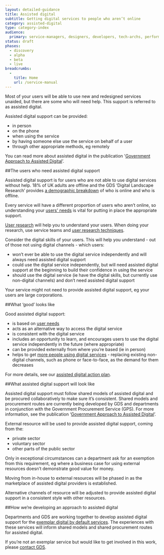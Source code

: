 ```yaml
---
layout: detailed-guidance
title: Assisted digital
subtitle: Getting digital services to people who aren’t online
category: assisted-digital
type: category-index
audience:
  primary: service-managers, designers, developers, tech-archs, performance-analysts, user-researchers, content-designers
status: draft
phases:
  - discovery
  - alpha
  - beta
  - live
breadcrumbs:
  -
    title: Home
    url: /service-manual
---
```


Most of your users will be able to use new and redesigned services unaided, but there are some who will need help. This support is referred to as assisted digital.

Assisted digital support can be provided:

* in person
* on the phone
* when using the service
* by having someone else use the service on behalf of a user
* through other appropriate methods, eg remotely

You can read more about assisted digital in the publication '[Government Approach to Assisted Digital](http://publications.cabinetoffice.gov.uk/digital/assisted/)’.

##The users who need assisted digital support

Assisted digital support is for users who are not able to use digital services without help. 18% of UK adults are offline and the GDS ‘Digital Landscape Research’ provides [a demographic breakdown](http://publications.cabinetoffice.gov.uk/digital/research/#fig-5) of who is online and who is offline.

Every service will have a different proportion of users who aren’t online, so understanding your [users' needs](/service-manual/users/user-needs.html) is vital for putting in place the appropriate support.

[User research](/service-manual/users/introduction-to-user-research.html) will help you to understand your users. When doing your research, use service teams and [user research techniques](/service-manual/users/user-research#tips-for-user-research).

Consider the digital skills of your users. This will help you understand - out of those not using digital channels - which users:

* won’t ever be able to use the digital service independently and will always need assisted digital support
* could use the digital service independently, but will need assisted digital support at the beginning to build their confidence in using the service
* should use the digital service (ie have the digital skills, but currently use non-digital channels) and don’t need assisted digital support

Your service might not need to provide assisted digital support, eg your users are large corporations.

##What ‘good’ looks like

Good assisted digital support:

* is based on [user needs](/service-manual/users/user-needs.html)
* acts as an alternative way to access the digital service
* is consistent with the digital service
* includes an opportunity to learn, and encourages users to use the digital service independently in the future (where appropriate)
* can be provided externally from where you’re based (ie in person)
* helps to get [more people using digital services](/service-manual/measurement/digital-takeup.html)  - replacing existing non-digital channels, such as phone or face-to-face, as the demand for them decreases

For more details, see our [assisted digital action plan](/service-manual/assisted-digital/assisted-digital-action-plan.html).

##What assisted digital support will look like

Assisted digital support must follow shared models of assisted digital and be procured collaboratively to make sure it’s consistent. Shared models and procurement routes are currently being developed by GDS and departments in conjunction with the Government Procurement Service (GPS). For more information, see the publication ‘[Government Approach to Assisted Digital](http://publications.cabinetoffice.gov.uk/digital/assisted/)’.

External resource will be used to provide assisted digital support, coming from the:

* private sector
* voluntary sector
* other parts of the public sector

Only in exceptional circumstances can a department ask for an exemption from this requirement, eg where a business case for using external resources doesn’t demonstrate good value for money.

Moving from in-house to external resources will be phased in as the marketplace of assisted digital providers is established.

Alternative channels of resource will be adjusted to provide assisted digital support in a consistent style with other resources.

##How we’re developing an approach to assisted digital

Departments and GDS are working together to develop assisted digital support for the [exemplar digital by default services](http://publications.cabinetoffice.gov.uk/digital/strategy/#action-05). The experiences with these services will inform shared models and shared procurement routes for assisted digital.

If you’re not an exemplar service but would like to get involved in this work, please [contact GDS](/service-manual/feedback).